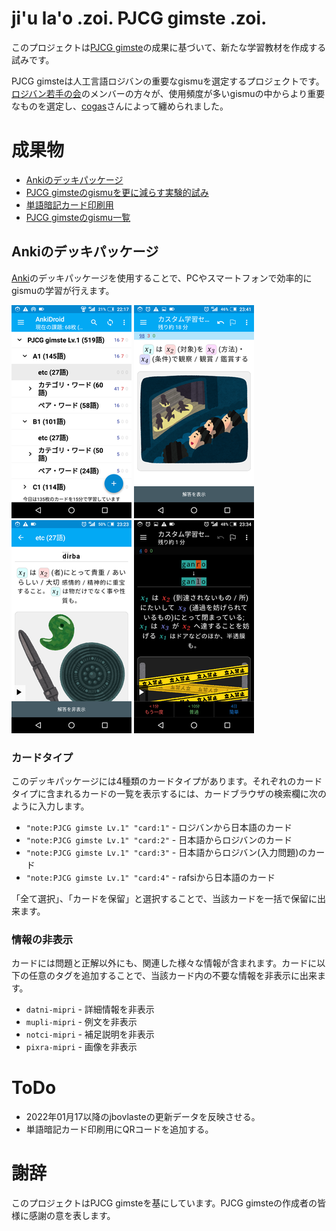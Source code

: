 <!--
## File: readme.md
##
## 「ji'u la'o .zoi. PJCG gimste .zoi.」の日本語マニュアル。
##
## Metadata:
##
##   author - qq542vev <https://purl.org/meta/me/>
##   version - 0.1.7
##   date - 2022-02-05
##   since - 2021-04-01
##   copyright - Copyright (C) 2021 qq542vev. Some rights reserved.
##   license - CC-BY <https://creativecommons.org/licenses/by/4.0/>
##   package - jihu-laho-zoi-pjcg-gimste-zoi
##
## See Also:
##
##   * Project homepage - <https://github.com/qq542vev/jihu-laho-zoi-pjcg-gimste-zoi>
##   * Bag report - <https://github.com/qq542vev/jihu-laho-zoi-pjcg-gimste-zoi/issues>
-->

# ji'u la'o .zoi. PJCG gimste .zoi.

このプロジェクトは[PJCG gimste](https://cogas.github.io/pages/lojbo/pjcg_gimste/)の成果に基づいて、新たな学習教材を作成する試みです。

PJCG gimsteは人工言語ロジバンの重要なgismuを選定するプロジェクトです。[ロジバン若手の会](https://groups.google.com/g/ponjo_lojbo_citno_girzu)のメンバーの方々が、使用頻度が多いgismuの中からより重要なものを選定し、[cogas](https://cogas.github.io/)さんによって纏められました。

# 成果物

 * [Ankiのデッキパッケージ](https://github.com/qq542vev/jihu-laho-zoi-pjcg-gimste-zoi/releases)
 * [PJCG gimsteのgismuを更に減らす実験的試み](gasnu-lo-nu-lo-gismu-ku-tohe-zenba.md)
 * [単語暗記カード印刷用](https://qq542vev.github.io/jihu-laho-zoi-pjcg-gimste-zoi/prina/)
 * [PJCG gimsteのgismu一覧](https://qq542vev.github.io/jihu-laho-zoi-pjcg-gimste-zoi/liste/)

## Ankiのデッキパッケージ

[Anki](https://apps.ankiweb.net/)のデッキパッケージを使用することで、PCやスマートフォンで効率的にgismuの学習が行えます。

[![Ankiのデッキリスト](pixra/cmalu-pixra/ank-zei-karda-bakfu-liste.png)](pixra/ank-zei-karda-bakfu-liste.png "Ankiのデッキリスト") [![Ankiのカードの問題](pixra/cmalu-pixra/preti-ank-zei-karda.png)](pixra/preti-ank-zei-karda.png "Ankiのカードの問題") [![Ankiのカードの解答](pixra/cmalu-pixra/danfu-ank-zei-karda.png)](pixra/danfu-ank-zei-karda.png "Ankiのカードの解答") [![Ankiのカードの入力正誤](pixra/cmalu-pixra/ciska-danfu-ank-zei-karda.png)](pixra/ciska-danfu-ank-zei-karda.png "Ankiのカードの入力正誤")

### カードタイプ

このデッキパッケージには4種類のカードタイプがあります。それぞれのカードタイプに含まれるカードの一覧を表示するには、カードブラウザの検索欄に次のように入力します。

 * `"note:PJCG gimste Lv.1" "card:1"` - ロジバンから日本語のカード
 * `"note:PJCG gimste Lv.1" "card:2"` - 日本語からロジバンのカード
 * `"note:PJCG gimste Lv.1" "card:3"` - 日本語からロジバン(入力問題)のカード
 * `"note:PJCG gimste Lv.1" "card:4"` - rafsiから日本語のカード

「全て選択」、「カードを保留」と選択することで、当該カードを一括で保留に出来ます。

### 情報の非表示

カードには問題と正解以外にも、関連した様々な情報が含まれます。カードに以下の任意のタグを追加することで、当該カード内の不要な情報を非表示に出来ます。

 * `datni-mipri` - 詳細情報を非表示
 * `mupli-mipri` - 例文を非表示
 * `notci-mipri` - 補足説明を非表示
 * `pixra-mipri` - 画像を非表示

# ToDo

 * 2022年01月17以降のjbovlasteの更新データを反映させる。
 * 単語暗記カード印刷用にQRコードを追加する。

# 謝辞

このプロジェクトはPJCG gimsteを基にしています。PJCG gimsteの作成者の皆様に感謝の意を表します。
